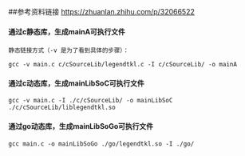 ##参考资料链接 https://zhuanlan.zhihu.com/p/32066522
#### 通过c静态库，生成mainA可执行文件
````
静态链接方式（-v 是为了看到具体的步骤）：

gcc -v main.c c/cSourceLib/legendtkl.c -I c/cSourceLib/ -o mainA
````

#### 通过c动态库，生成mainLibSoC可执行文件
````    
gcc -v main.c -I ./c/cSourceLib/ -o mainLibSoC ./c/cSourceLib/liblegendtkl.so
````

#### 通过go动态库，生成mainLibSoGo可执行文件
````    
gcc main.c -o mainLibSoGo ./go/legendtkl.so -I ./go/
````